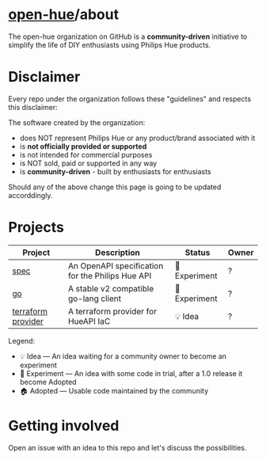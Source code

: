 # [open-hue](https://github.com/open-hue)/about

The open-hue organization on GitHub is a **community-driven** initiative to simplify the life of DIY enthusiasts using Philips Hue products.

# Disclaimer

Every repo under the organization follows these "guidelines" and respects this disclaimer:

The software created by the organization:

* does NOT represent Philips Hue or any product/brand associated with it
* is **not officially provided or supported**
* is not intended for commercial purposes
* is NOT sold, paid or supported in any way
* is **community-driven** - built by enthusiasts for enthusiasts

Should any of the above change this page is going to be updated accorddingly.

# Projects

| Project                  | Description                                      | Status       | Owner |
|--------------------------|--------------------------------------------------|--------------|-------|
| [spec][spec]             | An OpenAPI specification for the Philips Hue API | 🧪 Experiment | ?     |
| [go][go]                 | A stable v2 compatible go-lang client            | 🧪 Experiment | ?     |
| [terraform provider][tf] | A terraform provider for HueAPI IaC              | 💡  Idea      | ?     |

Legend:

* 💡 Idea — An idea waiting for a community owner to become an experiment
* 🧪 Experiment — An idea with some code in trial, after a 1.0 release it become Adopted
* 🏠 Adopted — Usable code maintained by the community

# Getting involved

Open an issue with an idea to this repo and let's discuss the possibilities.

[spec]: http://github.com/open-hue/spec
[go]: http://github.com/open-hue/go
[tf]: http://github.com/open-hue/terraform-provider-hue
